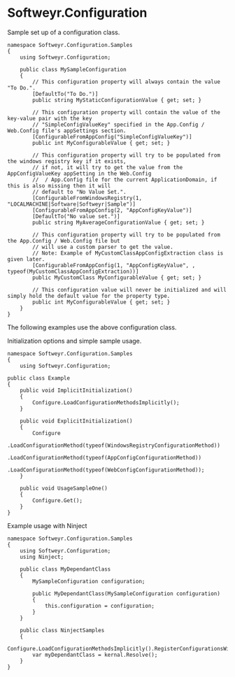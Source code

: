 Softweyr.Configuration
======================

Sample set up of a configuration class.

<pre><code>namespace Softweyr.Configuration.Samples
{
    using Softweyr.Configuration;

    public class MySampleConfiguration
    {
        // This configuration property will always contain the value "To Do.".
        [DefaultTo("To Do.")]
        public string MyStaticConfigurationValue { get; set; }

        // This configuration property will contain the value of the key-value pair with the key
        // "SimpleConfigValueKey" specified in the App.Config / Web.Config file's appSettings section.
        [ConfigurableFromAppConfig("SimpleConfigValueKey")]
        public int MyConfigurableValue { get; set; }

        // This configuration property will try to be populated from the windows registry key if it exists,
        // if not, it will try to get the value from the AppConfigValueKey appSetting in the Web.Config
        //  / App.Config file for the current ApplicationDomain, if this is also missing then it will
        // default to "No Value Set.".
        [ConfigurableFromWindowsRegistry(1, "LOCALMACHINE|Software|Softweyr|Sample")]
        [ConfigurableFromAppConfig(2, "AppConfigKeyValue")]
        [DefaultTo("No value set.")]
        public string MyAverageConfigurationValue { get; set; }
        
        // This configuration property will try to be populated from the App.Config / Web.Config file but
        // will use a custom parser to get the value.
        // Note: Example of MyCustomClassAppConfigExtraction class is given later.
        [ConfigurableFromAppConfig(1, "AppConfigKeyValue", , typeof(MyCustomClassAppConfigExtraction))]
        public MyCustomClass MyConfigurableValue { get; set; }
        
        // This configuration value will never be initialized and will simply hold the default value for the property type.
        public int MyConfigurableValue { get; set; }
    }
}</code></pre>

The following examples use the above configuration class.

Initialization options and simple sample usage.

<pre><code>namespace Softweyr.Configuration.Samples
{
    using Softweyr.Configuration;

public class Example
{
    public void ImplicitInitialization()
    {
        Configure.LoadConfigurationMethodsImplicitly();
    }
    
    public void ExplicitInitialization()
    {
        Configure
            .LoadConfigurationMethod(typeof(WindowsRegistryConfigurationMethod))
            .LoadConfigurationMethod(typeof(AppConfigConfigurationMethod))
            .LoadConfigurationMethod(typeof(WebConfigConfigurationMethod));
    }
    
    public void UsageSampleOne()
    {
        Configure.Get<MySampleConfiguration>();
    }
}</code></pre>

Example usage with Ninject

<pre><code>namespace Softweyr.Configuration.Samples
{
    using Softweyr.Configuration;
    using Ninject;
    
    public class MyDependantClass
    {
        MySampleConfiguration configuration;
    
        public MyDependantClass(MySampleConfiguration configuration)
        {
            this.configuration = configuration;
        }
    }
    
    public class NinjectSamples
    {
        Configure.LoadConfigurationMethodsImplicitly().RegisterConfigurationsWithNinject();
        var myDependantClass = kernal.Resolve<MyDependantClass>();
    }
}</code></pre>